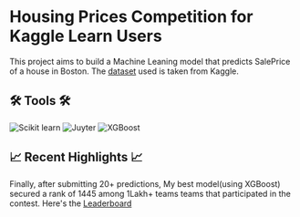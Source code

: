 # Housing Prices Competition for Kaggle Learn Users

This project aims to build a Machine Leaning model that predicts SalePrice of a house in Boston.
The [dataset](https://www.kaggle.com/competitions/home-data-for-ml-course/data) used is taken from Kaggle.
## 🛠️ Tools 🛠️
![Scikit learn](https://github.com/user-attachments/assets/8aac5bc9-8e92-40fb-89ef-a4172c003584)
![Juyter](https://github.com/user-attachments/assets/a0c2da60-d2b7-4095-a37c-001298be846a)
![XGBoost](https://github.com/user-attachments/assets/308b8af7-6d35-4027-8b1a-2266983f60b9)

## 📈 Recent Highlights 📈
Finally, after submitting 20+ predictions, My best model(using XGBoost) secured a rank of 1445 among 1Lakh+ teams teams that participated in the contest. Here's the [Leaderboard](https://www.kaggle.com/competitions/home-data-for-ml-course/leaderboard?search=RohanVarma9187)
